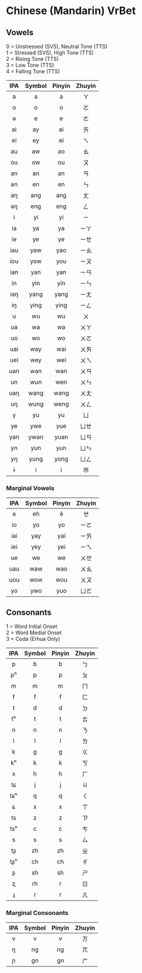 # Chinese (Mandarin) VrBet

## Vowels
0 = Unstressed (SVS), Neutral Tone (TTS)  
1 = Stressed (SVS), High Tone  (TTS)  
2 = Rising Tone (TTS)  
3 = Low Tone (TTS)  
4 = Falling Tone (TTS)  

| IPA | Symbol | Pinyin | Zhuyin |
|:---:|:------:|:------:|:------:|
| a   |   a    |   a    |   ㄚ   |
| o   |   o    |   o    |   ㄛ   |
| ə   |   e    |   e    |   ㄜ   |
| ai  |   ay   |   ai   |   ㄞ   |
| ei  |   ey   |   ei   |   ㄟ   |
| au  |   aw   |   ao   |   ㄠ   |
| ou  |   ow   |   ou   |   ㄡ   |
| an  |   an   |   an   |   ㄢ   |
| ən  |   en   |   en   |   ㄣ   |
| aŋ  |   ang  |   ang  |   ㄤ   |
| əŋ  |   eng  |   eng  |   ㄥ   |
| i   |   yi   |   yi   |   ㄧ   |
| ia  |   ya   |   ya   |   ㄧㄚ |
| ie  |   ye   |   ye   |   ㄧㄝ |
| iau |   yaw  |   yao  |   ㄧㄠ |
| iou |   yow  |   you  |   ㄧㄡ |
| ian |   yan  |   yan  |   ㄧㄢ |
| in  |   yin  |   yin  |   ㄧㄣ |
| iaŋ |   yang |   yang |   ㄧㄤ |
| iŋ  |   ying |   ying |   ㄧㄥ |
| u   |   wu   |   wu   |   ㄨ   |
| ua  |   wa   |   wa   |   ㄨㄚ |
| uo  |   wo   |   wo   |   ㄨㄛ |
| uai |   way  |   wai  |   ㄨㄞ |
| uei |   wey  |   wei  |   ㄨㄟ |
| uan |   wan  |   wan  |   ㄨㄢ |
| un  |   wun  |   wen  |   ㄨㄣ |
| uaŋ |   wang |   wang |   ㄨㄤ |
| uŋ  |   wung |   weng |   ㄨㄥ |
| y   |   yu   |   yu   |   ㄩ   |
| ye  |   ywe  |   yue  |   ㄩㄝ |
| yan |   ywan |   yuan |   ㄩㄢ |
| yn  |   yun  |   yun  |   ㄩㄣ |
| yŋ  |   yung |   yong |   ㄩㄥ |
| ɨ   |   i    |   i    |   ㄭ   |

### Marginal Vowels

| IPA | Symbol | Pinyin | Zhuyin |
|:---:|:------:|:------:|:------:|
| e   |   eh   |   ê    |   ㄝ   |
| io  |   yo   |   yo   |   ㄧㄛ |
| iai |   yay  |   yai  |   ㄧㄞ |
| iei |   yey  |   yei  |   ㄧㄟ |
| ue  |   we   |   we   |   ㄨㄝ |
| uau |   waw  |   wao  |   ㄨㄠ |
| uou |   wow  |   wou  |   ㄨㄡ |
| yo  |   ywo  |   yuo  |   ㄩㄛ |

## Consonants
1 = Word Initial Onset  
2 = Word Medial Onset  
3 = Coda (Erhua Only)  

| IPA     | Symbol | Pinyin    | Zhuyin |
|:-------:|:------:|:---------:|:------:|
| p       |   b    |   b       |   ㄅ   |
| pʰ      |   p    |   p       |   ㄆ   |
| m       |   m    |   m       |   ㄇ   |
| f       |   f    |   f       |   ㄈ   |
| t       |   d    |   d       |   ㄉ   |
| tʰ      |   t    |   t       |   ㄊ   |
| n       |   n    |   n       |   ㄋ   |
| l       |   l    |   l       |   ㄌ   |
| k       |   g    |   g       |   ㄍ   |
| kʰ      |   k    |   k       |   ㄎ   |
| x       |   h    |   h       |   ㄏ   |
| tɕ      |   j    |   j       |   ㄐ   |
| tɕʰ     |   q    |   q       |   ㄑ   |
| ɕ       |   x    |   x       |   ㄒ   |
| ts      |   z    |   z       |   ㄗ   |
| tsʰ     |   c    |   c       |   ㄘ   |
| s       |   s    |   s       |   ㄙ   |
| tʂ      |   zh   |   zh      |   ㄓ   |
| tʂʰ     |   ch   |   ch      |   ㄔ   |
| ʂ       |   sh   |   sh      |   ㄕ   |
| ʐ       |   rh   |   r       |   ㄖ   |
| ɻ       |   r    |   r       |   ㄦ   |


### Marginal Consonants

| IPA     | Symbol | Pinyin    | Zhuyin |
|:-------:|:------:|:---------:|:------:|
| v       |   v    |   v       |   ㄪ   |
| ŋ       |   ng   |   ng      |   ㄫ   |
| ɲ       |   gn   |   gn      |   ㄬ   |
